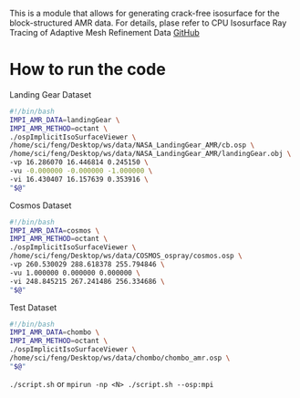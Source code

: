 This is a module that allows for generating crack-free isosurface for the block-structured AMR data. For details, plase refer to 
CPU Isosurface Ray Tracing of Adaptive Mesh Refinement Data
[GitHub](https://ethan0911.github.io/publications/amr)

# How to run the code
Landing Gear Dataset

```bash
#!/bin/bash
IMPI_AMR_DATA=landingGear \
IMPI_AMR_METHOD=octant \
./ospImplicitIsoSurfaceViewer \
/home/sci/feng/Desktop/ws/data/NASA_LandingGear_AMR/cb.osp \
/home/sci/feng/Desktop/ws/data/NASA_LandingGear_AMR/landingGear.obj \
-vp 16.286070 16.446814 0.245150 \
-vu -0.000000 -0.000000 -1.000000 \
-vi 16.430407 16.157639 0.353916 \
"$@"
```

Cosmos Dataset

```bash
#!/bin/bash
IMPI_AMR_DATA=cosmos \
IMPI_AMR_METHOD=octant \
./ospImplicitIsoSurfaceViewer \
/home/sci/feng/Desktop/ws/data/COSMOS_ospray/cosmos.osp \
-vp 260.530029 288.618378 255.794846 \
-vu 1.000000 0.000000 0.000000 \
-vi 248.845215 267.241486 256.334686 \
"$@"
```

Test Dataset

```bash
#!/bin/bash
IMPI_AMR_DATA=chombo \
IMPI_AMR_METHOD=octant \
./ospImplicitIsoSurfaceViewer \
/home/sci/feng/Desktop/ws/data/chombo/chombo_amr.osp \
"$@"
```

`./script.sh` or `mpirun -np <N> ./script.sh --osp:mpi`
